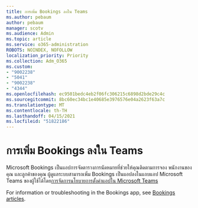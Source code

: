 ```yaml
---
title: การเพิ่ม Bookings ลงใน Teams
ms.author: pebaum
author: pebaum
manager: scotv
ms.audience: Admin
ms.topic: article
ms.service: o365-administration
ROBOTS: NOINDEX, NOFOLLOW
localization_priority: Priority
ms.collection: Adm_O365
ms.custom:
- "9002238"
- "5041"
- "9002238"
- "4344"
ms.openlocfilehash: ec9501bedc4eb2f06fc306215c6898d2bde29c4c
ms.sourcegitcommit: 8bc60ec34bc1e40685e3976576e04a2623f63a7c
ms.translationtype: MT
ms.contentlocale: th-TH
ms.lasthandoff: 04/15/2021
ms.locfileid: "51822186"
---
```

# <a name="adding-bookings-to-teams"></a>การเพิ่ม Bookings ลงใน Teams

Microsoft Bookings เป็นแอปการจัดตารางการนัดหมายที่ช่วยให้คุณติดตามการจอง พนักงานของคุณ และลูกค้าของคุณ ผู้ดูแลระบบสามารถเพิ่ม Bookings เป็นแอปลงในแถบแอป Microsoft Teams ของผู้ใช้ได้โดย[การจัดการนโยบายการตั้งค่าแอปใน Microsoft Teams](https://docs.microsoft.com/microsoftteams/teams-app-setup-policies)

For information or troubleshooting in the Bookings app, see [Bookings articles](https://docs.microsoft.com/microsoft-365/bookings/bookings-faq).
